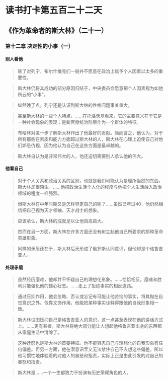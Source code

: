 # 读书打卡第五百二十二天
## 《作为革命者的斯大林》（二十一）
### 第十二章 决定性的小事（一）
#### 别人看他
> 除了对列宁，布尔什维克们一般并不愿意在政治上赋予个人因素以太多的重要性。

> 斯大林仍将其成功的部分原因归结于，中央委员会愿意把个人因素视为如他所云的“小事”。

> 纵然晚了点，列宁还是认识到斯大林的性格问题事关重大。

> 甚至斯大林的一些个人特点，……在托洛茨基看来，它的主要意义在于它是一种社会现象的表现：是新官僚统治阶层作为一个群体的特征。

> 布哈林对进一步了解斯大林作出了他最好的贡献。简而言之，他认为，对于所有那些在素质和能力方面超过斯大林的人，斯大林在心理上迫使自己对他们妒忌仇视，因为他认为自己在这些方面是最卓越的。

> 斯大林自认为是非常伟大的人，他还迫切需要别人承认他的伟大。

#### 他看自己

> 对于个人关系和政治关系的区别，也就是我们可能认为是理所当然的东西，斯大林却很陌生。……他把政治生活个人化的程度与他把个人生活融入政治领域的程度一样强烈。

> 但斯大林在中年时期又是怎样界定自己的呢？……虽然已年过40，他仍然相信把自己视为天才领袖、天才战士的想象。

> 应该承认，斯大林的成就足以让他自高自大。

> 然而在另一方面，斯大林在许多方面还没有树立起他自己所要求的那种革命英雄形象。

> 同样的矛盾还在于，斯大林后天形成了俄罗斯认同意识，但他却是个格鲁吉亚人。

#### 处理矛盾

> 虽然经历磨难，他却并不怀疑自己的理想化形象。……恰恰相反，磨难和胜利只能强化他的雄心壮志。……走上了拒绝事实的相反道路。

> 通过压抑作用，他会忽略、否认或忘记有可能让他苦恼的事实，将其抛在自觉意识之外。依靠文饰作用，他能把某种事实诠释得跟他的自我形象相一致。

> 斯大林试图压抑自己是格鲁吉亚人的意识，这一点甚至表现在他的讲话方式上。……更有甚者，斯大林将绝大部分能让人想起他格鲁吉亚出身的东西都从家庭生活中清除了。

> 这种迁怒也是斯大林的首要特征。他不能容忍自己与理想化的自我形象有任何偏差。但另一方面，他在潜意识里又无法禁住自己不去想这些偏差，所以他习惯性地体验着的对他人的暴怒和指责，实际上正是由此引发的对自己的暴怒和指责。

> 斯大林是……一个一生都致力于扮演有历史荣耀角色的人。